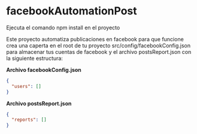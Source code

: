# facebookAutomationPost
Ejecuta el comando npm install en el proyecto

Este proyecto automatiza publicaciones en facebook
para que funcione crea una caperta en el root de tu proyecto src/config/facebookConfig.json para almacenar tus cuentas de facebook  y el archivo postsReport.json
con la siguiente estructura:

**Archivo facebookConfig.json**
```json
{
  "users": []
}
```

**Archivo postsReport.json**

```json
{
  "reports": []
}
```
